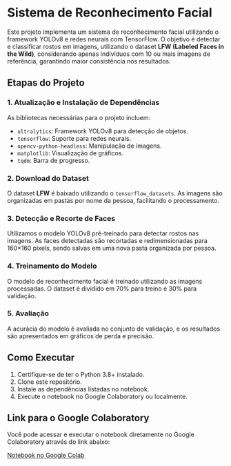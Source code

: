 # Sistema de Reconhecimento Facial  

Este projeto implementa um sistema de reconhecimento facial utilizando o framework YOLOv8 e redes neurais com TensorFlow. O objetivo é detectar e classificar rostos em imagens, utilizando o dataset **LFW (Labeled Faces in the Wild)**, considerando apenas indivíduos com 10 ou mais imagens de referência, garantindo maior consistência nos resultados.  

## Etapas do Projeto  

### 1. Atualização e Instalação de Dependências  
As bibliotecas necessárias para o projeto incluem:  
- `ultralytics`: Framework YOLOv8 para detecção de objetos.  
- `tensorflow`: Suporte para redes neurais.  
- `opencv-python-headless`: Manipulação de imagens.  
- `matplotlib`: Visualização de gráficos.  
- `tqdm`: Barra de progresso.  

### 2. Download do Dataset  
O dataset **LFW** é baixado utilizando o `tensorflow_datasets`. As imagens são organizadas em pastas por nome da pessoa, facilitando o processamento.  

### 3. Detecção e Recorte de Faces  
Utilizamos o modelo YOLOv8 pré-treinado para detectar rostos nas imagens. As faces detectadas são recortadas e redimensionadas para 160×160 pixels, sendo salvas em uma nova pasta organizada por pessoa.  

### 4. Treinamento do Modelo  
O modelo de reconhecimento facial é treinado utilizando as imagens processadas. O dataset é dividido em 70% para treino e 30% para validação.  

### 5. Avaliação  
A acurácia do modelo é avaliada no conjunto de validação, e os resultados são apresentados em gráficos de perda e precisão.  

## Como Executar  
1. Certifique-se de ter o Python 3.8+ instalado.  
2. Clone este repositório.  
3. Instale as dependências listadas no notebook.  
4. Execute o notebook no Google Colaboratory ou localmente.  

## Link para o Google Colaboratory  

Você pode acessar e executar o notebook diretamente no Google Colaboratory através do link abaixo:

[Notebook no Google Colab](https://colab.research.google.com/drive/1HnS5c9hkWDJyj-8HiK8bETEzS_R-S90x?usp=sharing)  